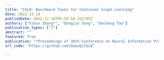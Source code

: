 ```yaml
---
title: "CGLB: Benchmark Tasks for Continual Graph Learning"
date: 2022-12-10
publishDate: 2022-12-10T05:55:58.252795Z
authors: ["Xikun Zhang*", "Dongjin Song", "Dacheng Tao"]
publication_types: ["1"]
abstract: ""
featured: True
publication: "*Proceedings of 36th Conference on Neural Information Processing Systems (NeurIPS) Datasets and Benchmarks Track*"
url_code: "https://github.com/QueuQ/CGLB"

---
```

